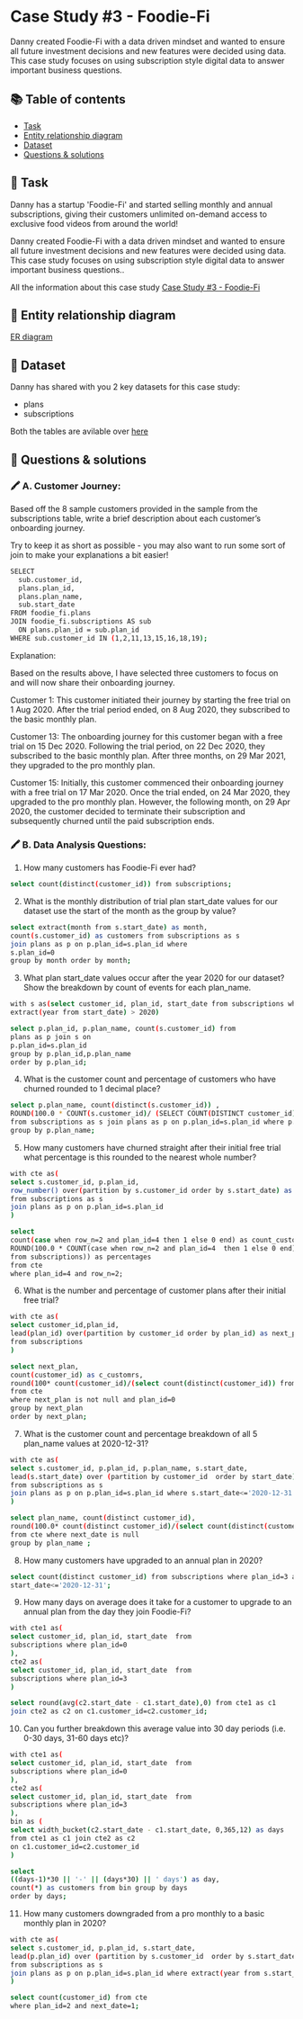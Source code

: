 
# Case Study #3 - Foodie-Fi
Danny created Foodie-Fi with a data driven mindset and wanted to ensure all future investment decisions and new features were decided using data. This case study focuses on using subscription style digital data to answer important business questions.




## 📚 Table of contents

 - [Task]()
 - [Entity relationship diagram]()
 - [Dataset]()
 - [Questions & solutions]()


## 📌 Task

Danny has a startup 'Foodie-Fi' and started selling monthly and annual subscriptions, giving their customers unlimited on-demand access to exclusive food videos from around the world!

Danny created Foodie-Fi with a data driven mindset and wanted to ensure all future investment decisions and new features were decided using data. This case study focuses on using subscription style digital data to answer important business questions.. 


All the information about this case study [Case Study #3 - Foodie-Fi](https://8weeksqlchallenge.com/case-study-3/)

## 📌 Entity relationship diagram
[ER diagram](https://dbdiagram.io/d/Pizza-Runner-5f3e085ccf48a141ff558487?utm_source=dbdiagram_embed&utm_medium=bottom_open)

## 📌 Dataset
Danny has shared with you 2 key datasets for this case study:

- plans
- subscriptions

Both the tables are avilable over [here](https://www.db-fiddle.com/f/rHJhRrXy5hbVBNJ6F6b9gJ/16)


##  📌 Questions & solutions

### 🖍  A. Customer Journey:

Based off the 8 sample customers provided in the sample from the subscriptions table, write a brief description about each customer’s onboarding journey.

Try to keep it as short as possible - you may also want to run some sort of join to make your explanations a bit easier!

```bash
SELECT
  sub.customer_id,
  plans.plan_id, 
  plans.plan_name,  
  sub.start_date
FROM foodie_fi.plans
JOIN foodie_fi.subscriptions AS sub
  ON plans.plan_id = sub.plan_id
WHERE sub.customer_id IN (1,2,11,13,15,16,18,19);
```

Explanation:

Based on the results above, I have selected three customers to focus on and will now share their onboarding journey.

Customer 1: This customer initiated their journey by starting the free trial on 1 Aug 2020. After the trial period ended, on 8 Aug 2020, they subscribed to the basic monthly plan.

Customer 13: The onboarding journey for this customer began with a free trial on 15 Dec 2020. Following the trial period, on 22 Dec 2020, they subscribed to the basic monthly plan. After three months, on 29 Mar 2021, they upgraded to the pro monthly plan.

Customer 15: Initially, this customer commenced their onboarding journey with a free trial on 17 Mar 2020. Once the trial ended, on 24 Mar 2020, they upgraded to the pro monthly plan. However, the following month, on 29 Apr 2020, the customer decided to terminate their subscription and subsequently churned until the paid subscription ends.

### 🖍  B. Data Analysis Questions:

1. How many customers has Foodie-Fi ever had?
```bash 
select count(distinct(customer_id)) from subscriptions;
```
  

2. What is the monthly distribution of trial plan start_date values for our dataset use the start of the month as the group by value?
```bash 
select extract(month from s.start_date) as month,
count(s.customer_id) as customers from subscriptions as s
join plans as p on p.plan_id=s.plan_id where
s.plan_id=0
group by month order by month;
```

3. What plan start_date values occur after the year 2020 for our dataset? Show the breakdown by count of events for each plan_name.
```bash 
with s as(select customer_id, plan_id, start_date from subscriptions where
extract(year from start_date) > 2020)

select p.plan_id, p.plan_name, count(s.customer_id) from 
plans as p join s on
p.plan_id=s.plan_id 
group by p.plan_id,p.plan_name
order by p.plan_id;
```
4. What is the customer count and percentage of customers who have churned rounded to 1 decimal place?

```bash 
select p.plan_name, count(distinct(s.customer_id)) ,
ROUND(100.0 * COUNT(s.customer_id)/ (SELECT COUNT(DISTINCT customer_id) from subscriptions), 1) as percentages 
from subscriptions as s join plans as p on p.plan_id=s.plan_id where p.plan_name='churn'
group by p.plan_name;
```


5. How many customers have churned straight after their initial free trial what percentage is this rounded to the nearest whole number?
```bash 
with cte as(
select s.customer_id, p.plan_id, 
row_number() over(partition by s.customer_id order by s.start_date) as row_n
from subscriptions as s
join plans as p on p.plan_id=s.plan_id
)

select 
count(case when row_n=2 and plan_id=4 then 1 else 0 end) as count_customers,
ROUND(100.0 * COUNT(case when row_n=2 and plan_id=4  then 1 else 0 end)/ (SELECT COUNT(DISTINCT customer_id) 
from subscriptions)) as percentages 
from cte 
where plan_id=4 and row_n=2;
```

6.  What is the number and percentage of customer plans after their initial free trial?
```bash 
with cte as(
select customer_id,plan_id, 
lead(plan_id) over(partition by customer_id order by plan_id) as next_plan
from subscriptions 
)

select next_plan,
count(customer_id) as c_customrs,
round(100* count(customer_id)/(select count(distinct(customer_id)) from subscriptions), 1) as percentage
from cte
where next_plan is not null and plan_id=0
group by next_plan
order by next_plan;
```

7. What is the customer count and percentage breakdown of all 5 plan_name values at 2020-12-31?
```bash 
with cte as(
select s.customer_id, p.plan_id, p.plan_name, s.start_date,
lead(s.start_date) over (partition by customer_id  order by start_date) as next_date
from subscriptions as s
join plans as p on p.plan_id=s.plan_id where s.start_date<='2020-12-31'
)

select plan_name, count(distinct customer_id),
round(100.0* count(distinct customer_id)/(select count(distinct(customer_id)) from subscriptions), 1) as percentage
from cte where next_date is null
group by plan_name ;
```


8.  How many customers have upgraded to an annual plan in 2020?
```bash 
select count(distinct customer_id) from subscriptions where plan_id=3 and 
start_date<='2020-12-31';
```

9. How many days on average does it take for a customer to upgrade to an annual plan from the day they join Foodie-Fi?
```bash 
with cte1 as(
select customer_id, plan_id, start_date  from
subscriptions where plan_id=0
), 
cte2 as(
select customer_id, plan_id, start_date  from
subscriptions where plan_id=3
)

select round(avg(c2.start_date - c1.start_date),0) from cte1 as c1
join cte2 as c2 on c1.customer_id=c2.customer_id;
```


10.  Can you further breakdown this average value into 30 day periods (i.e. 0-30 days, 31-60 days etc)?
```bash 
with cte1 as(
select customer_id, plan_id, start_date  from
subscriptions where plan_id=0
), 
cte2 as(
select customer_id, plan_id, start_date  from
subscriptions where plan_id=3
),
bin as (
select width_bucket(c2.start_date - c1.start_date, 0,365,12) as days
from cte1 as c1 join cte2 as c2 
on c1.customer_id=c2.customer_id
)

select 
((days-1)*30 || '-' || (days*30) || ' days') as day,
count(*) as customers from bin group by days
order by days;
```

11.  How many customers downgraded from a pro monthly to a basic monthly plan in 2020?
```bash 
with cte as(
select s.customer_id, p.plan_id, s.start_date,
lead(p.plan_id) over (partition by s.customer_id  order by s.start_date) as next_date
from subscriptions as s
join plans as p on p.plan_id=s.plan_id where extract(year from s.start_date)=2020
)

select count(customer_id) from cte
where plan_id=2 and next_date=1;
```

